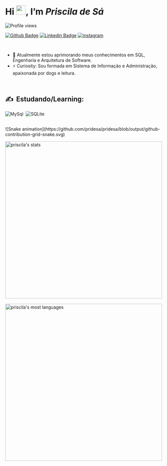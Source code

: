 <h1 align="left">Hi <img src="https://raw.githubusercontent.com/kaueMarques/kaueMarques/master/hi.gif" height="30px">, I’m <i>Priscila de Sá</i> </h1>
<p align="left"> <img src="https://komarev.com/ghpvc/?username=pridesa&color=yellow" alt="Profile views" /> </p>


[![Github Badge](https://img.shields.io/badge/-Github-FFF?style=flat-square&logo=Github&logoColor=black&link=https://github.com/pridesa)](https://github.com/pridesa)
[![Linkedin Badge](https://img.shields.io/badge/-LinkedIn-blue?style=flat-square&logo=Linkedin&logoColor=white&link=https://www.linkedin.com/in/priscila-de-sa/)](https://www.linkedin.com/in/priscila-de-sa/)
[![instagram](https://img.shields.io/badge/-Instagram-white?style=flat-square&logo=Instagram&logoColor=05122A?&link=https://instagram.com/peu.indica)](https://instagram.com/peu.indica)

<br>  

- 🌱 Atualmente estou aprimorando meus conhecimentos em SQL, Engenharia e Arquitetura de Software.
- ⚡ Curiosity: Sou formada em Sistema de Informação e Administração, apaixonada por dogs e leitura.

<br>  

## ✍ &nbsp;Estudando/Learning:  

<!-- ![C](https://img.shields.io/badge/c-05122A?style=for-the-badge&logo=c&logoColor=white)&nbsp;
![CSS3](https://img.shields.io/badge/-CSS-05122A?style=for-the-badge&logo=CSS3&logoColor=1572B6)&nbsp; 
![Figma](https://img.shields.io/badge/-figma-05122A?style=for-the-badge&logo=figma)&nbsp; 
![Git](https://img.shields.io/badge/-Git-05122A?style=for-the-badge&logo=git)&nbsp;
![GitHub](https://img.shields.io/badge/-GitHub-05122A?style=for-the-badge&logo=github)&nbsp;
![HTML5](https://img.shields.io/badge/-HTML-05122A?style=for-the-badge&logo=HTML5)&nbsp;
![JavaScript](https://img.shields.io/badge/-JavaScript-05122A?style=for-the-badge&logo=javascript)&nbsp;
![Markdown](https://img.shields.io/badge/-Markdown-05122A?style=for-the-badge&logo=markdown)&nbsp;  -->

![MySql](https://img.shields.io/badge/-mysql-05122A?style=for-the-badge&logo=mysql)&nbsp;
![SQLite](https://img.shields.io/badge/-SQLite-05122A?style=for-the-badge&logo=sqlite)&nbsp;
<!-- ![Visual Studio Code](https://img.shields.io/badge/-Visual%20Studio%20Code-05122A?style=for-the-badge&logo=visual-studio-code&logoColor=007ACC)&nbsp; -->
<!-- ![Node.js](https://img.shields.io/badge/-Node.js-05122A?style=for-the-badge&logo=node.js)&nbsp; -->
<!-- ![React](https://img.shields.io/badge/-React-05122A?style=for-the-badge&logo=react)&nbsp; -->
<!-- ![PostgreSQL](https://img.shields.io/badge/-PostgreSQL-05122A?style=flat&logo=postgresql)&nbsp; -->

<!-- ## :book: &nbsp;Conhecimentos/knowledge: -->

<br>
![Snake animation](https://github.com/pridesa/pridesa/blob/output/github-contribution-grid-snake.svg)

<p align="left">
<img width="500em" src="https://github-readme-stats.vercel.app/api?username=pridesa&&show_icons=true&theme=radical&include_all_commits=true&count_private=true" alt="priscila's stats"/>  <br><br>
<img width="500em" src="https://github-readme-stats.vercel.app/api/top-langs/?username=pridesa&layout=compact&theme=radical" alt="priscila's most languages"/>  
</p>
